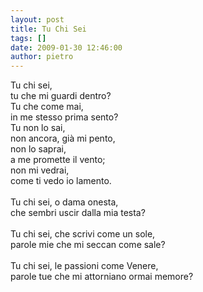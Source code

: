 ```yaml
---
layout: post
title: Tu Chi Sei
tags: []
date: 2009-01-30 12:46:00
author: pietro
---
```

Tu chi sei,<br/>tu che mi guardi dentro?<br/>Tu che come mai,<br/>in me stesso prima sento?<br/>Tu non lo sai,<br/>non ancora, già mi pento,<br/>non lo saprai,<br/>a me promette il vento;<br/>non mi vedrai,<br/>come ti vedo io lamento.<br/><br/>Tu chi sei, o dama onesta,<br/>che sembri uscir dalla mia testa?<br/><br/>Tu chi sei, che scrivi come un sole,<br/>parole mie che mi seccan come sale?<br/><br/>Tu chi sei, le passioni come Venere,<br/>parole tue che mi attorniano ormai memore?
